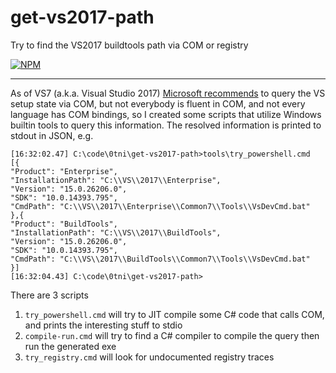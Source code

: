 # get-vs2017-path
Try to find the VS2017 buildtools path via COM or registry

[![NPM](https://nodei.co/npm/get-vs2017-path.png)](https://nodei.co/npm/get-vs2017-path/)

---
As of VS7 (a.k.a. Visual Studio 2017) [Microsoft recommends](https://blogs.msdn.microsoft.com/heaths/2016/09/15/changes-to-visual-studio-15-setup/) to query the VS setup state via COM, but not everybody is fluent in COM, and not every language has COM bindings, so I created some scripts that utilize Windows builtin tools to query this information. The resolved information is printed to stdout in JSON, e.g.
```
[16:32:02.47] C:\code\0tni\get-vs2017-path>tools\try_powershell.cmd
[{
"Product": "Enterprise",
"InstallationPath": "C:\\VS\\2017\\Enterprise",
"Version": "15.0.26206.0",
"SDK": "10.0.14393.795",
"CmdPath": "C:\\VS\\2017\\Enterprise\\Common7\\Tools\\VsDevCmd.bat"
},{
"Product": "BuildTools",
"InstallationPath": "C:\\VS\\2017\\BuildTools",
"Version": "15.0.26206.0",
"SDK": "10.0.14393.795",
"CmdPath": "C:\\VS\\2017\\BuildTools\\Common7\\Tools\\VsDevCmd.bat"
}]
[16:32:04.43] C:\code\0tni\get-vs2017-path>
```

There are 3 scripts
 1. `try_powershell.cmd` will try to JIT compile some C# code that calls COM, and prints the interesting stuff to stdio
 2. `compile-run.cmd` will try to find a C# compiler to compile the query then run the generated exe
 3. `try_registry.cmd` will look for undocumented registry traces 

